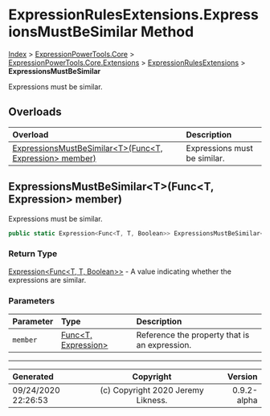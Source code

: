 ﻿# ExpressionRulesExtensions.ExpressionsMustBeSimilar Method

[Index](../index.md) > [ExpressionPowerTools.Core](ExpressionPowerTools.Core.a.md) > [ExpressionPowerTools.Core.Extensions](ExpressionPowerTools.Core.Extensions.n.md) > [ExpressionRulesExtensions](ExpressionPowerTools.Core.Extensions.ExpressionRulesExtensions.cs.md) > **ExpressionsMustBeSimilar**

Expressions must be similar.

## Overloads

| Overload | Description |
| :-- | :-- |
| [ExpressionsMustBeSimilar&lt;T>(Func&lt;T, Expression> member)](#expressionsmustbesimilartfunct-expression-member) | Expressions must be similar. |
## ExpressionsMustBeSimilar&lt;T>(Func&lt;T, Expression> member)

Expressions must be similar.

```csharp
public static Expression<Func<T, T, Boolean>> ExpressionsMustBeSimilar<T>(Func<T, Expression> member)
```

### Return Type

 [Expression&lt;Func&lt;T, T, Boolean>>](https://docs.microsoft.com/dotnet/api/system.linq.expressions.expression-1)  - A value indicating whether the expressions are similar.

### Parameters

| Parameter | Type | Description |
| :-- | :-- | :-- |
| `member` | [Func&lt;T, Expression>](https://docs.microsoft.com/dotnet/api/system.func-2) | Reference the property that is an expression. |



---

| Generated | Copyright | Version |
| :-- | :-: | --: |
| 09/24/2020 22:26:53 | (c) Copyright 2020 Jeremy Likness. | 0.9.2-alpha |
